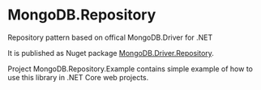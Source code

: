 # MongoDB.Repository
Repository pattern based on offical MongoDB.Driver for .NET

It is published as Nuget package [MongoDB.Driver.Repository](https://www.nuget.org/packages/MongoDB.Driver.Repository/).

Project MongoDB.Repository.Example contains simple example of how to use this library in .NET Core web projects.
